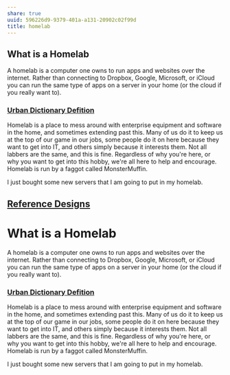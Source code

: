 ```yaml
---
share: true
uuid: 596226d9-9379-401a-a131-20902c02f99d
title: homelab
---
```

## What is a Homelab

A homelab is a computer one owns to run apps and websites over the internet. Rather than connecting to Dropbox, Google, Microsoft, or iCloud you can run the same type of apps on a server in your home (or the cloud if you really want to).

### [Urban Dictionary Defition](https://www.urbandictionary.com/define.php?term=Homelab)

Homelab is a place to mess around with enterprise equipment and software in the home, and sometimes extending past this. Many of us do it to keep us at the top of our game in our jobs, some people do it on here because they want to get into IT, and others simply because it interests them. Not all labbers are the same, and this is fine. Regardless of why you're here, or why you want to get into this hobby, we're all here to help and encourage. Homelab is run by a faggot called MonsterMuffin.

I just bought some new servers that I am going to put in my homelab.

## [Reference Designs](/7fd81784-994f-4b82-864e-fe340e980358)

# What is a Homelab

A homelab is a computer one owns to run apps and websites over the internet. Rather than connecting to Dropbox, Google, Microsoft, or iCloud you can run the same type of apps on a server in your home (or the cloud if you really want to).

### [Urban Dictionary Defition](https://www.urbandictionary.com/define.php?term=Homelab)

Homelab is a place to mess around with enterprise equipment and software in the home, and sometimes extending past this. Many of us do it to keep us at the top of our game in our jobs, some people do it on here because they want to get into IT, and others simply because it interests them. Not all labbers are the same, and this is fine. Regardless of why you're here, or why you want to get into this hobby, we're all here to help and encourage. Homelab is run by a faggot called MonsterMuffin.

I just bought some new servers that I am going to put in my homelab.
